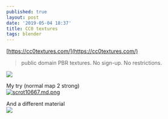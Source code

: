 ```yaml
---
published: true
layout: post
date: '2019-05-04 18:37'
title: CC0 textures
tags: blender 
---
```

[https://cc0textures.com/](https://cc0textures.com/)

> public domain PBR textures. No sign-up. No restrictions.

<div style="width:500px;">
<a href="https://cc0textures.com/view.php?tex=Rock16"><img src="https://cdn.struffelproductions.com/file/cc0texturesimages/textures/Sphere/1024/Rock16.png"></a>
</div>

My try (normal map 2 strong)   
[![scrot10667.md.png](https://cdn.scrot.moe/images/2019/05/05/scrot10667.md.png)](https://scrot.moe/image/abNAz)

And a different material  
![](https://cdn.scrot.moe/images/2019/05/05/06_d_dist.png)